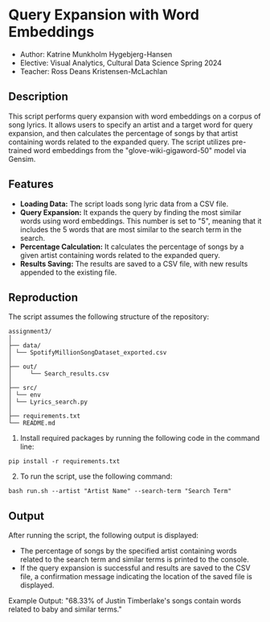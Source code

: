 # Query Expansion with Word Embeddings

- Author: Katrine Munkholm Hygebjerg-Hansen
- Elective: Visual Analytics, Cultural Data Science Spring 2024
- Teacher: Ross Deans Kristensen-McLachlan

## Description

This script performs query expansion with word embeddings on a corpus of song lyrics. It allows users to specify an artist and a target word for query expansion, and then calculates the percentage of songs by that artist containing words related to the expanded query. The script utilizes pre-trained word embeddings from the "glove-wiki-gigaword-50" model via Gensim.


## Features

- **Loading Data:** The script loads song lyric data from a CSV file.
- **Query Expansion:** It expands the query by finding the most similar words using word embeddings. This number is set to "5", meaning that it includes the 5 words that are most similar to the search term in the search.
- **Percentage Calculation:** It calculates the percentage of songs by a given artist containing words related to the expanded query.
- **Results Saving:** The results are saved to a CSV file, with new results appended to the existing file.

## Reproduction

The script assumes the following structure of the repository:
```
assignment3/
│
├── data/
│ └── SpotifyMillionSongDataset_exported.csv
│ 
├── out/
│     └── Search_results.csv
│ 
├── src/
│ └── env
│ └── Lyrics_search.py
│
├── requirements.txt
└── README.md
```

1. Install required packages by running the following code in the command line:

```pip install -r requirements.txt```


2. To run the script, use the following command:

```
bash run.sh --artist "Artist Name" --search-term "Search Term"
```

## Output

After running the script, the following output is displayed:

- The percentage of songs by the specified artist containing words related to the search term and similar terms is printed to the console.
- If the query expansion is successful and results are saved to the CSV file, a confirmation message indicating the location of the saved file is displayed.

Example Output:
"68.33% of Justin Timberlake's songs contain words related to baby and similar terms."